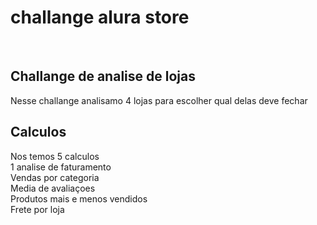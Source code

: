# challange alura store
<br>
<h2>Challange de analise de lojas</h2>
<p>Nesse challange analisamo 4 lojas para escolher qual delas deve fechar</p>
<h2>Calculos</h2>
<p>Nos temos 5 calculos
<br>
1 analise de faturamento
<br>
Vendas por categoria
<br>
Media de avaliaçoes
<br>
Produtos mais e menos vendidos
<br>
Frete por loja</p>
